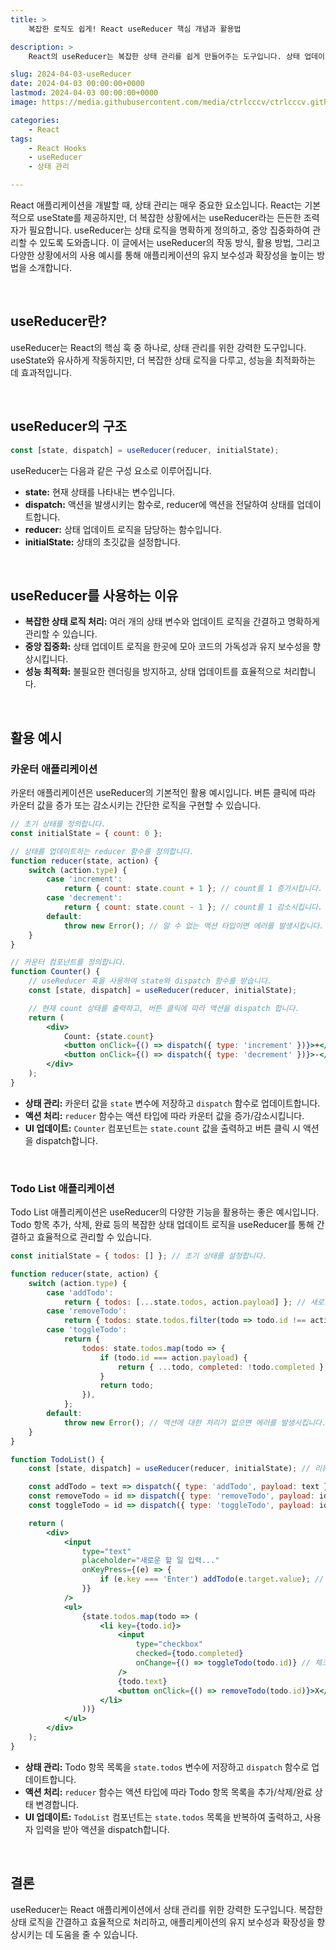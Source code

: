 ```yaml
---
title: >  
    복잡한 로직도 쉽게! React useReducer 핵심 개념과 활용법

description: >  
    React의 useReducer는 복잡한 상태 관리를 쉽게 만들어주는 도구입니다. 상태 업데이트 로직을 명확히 정의하고 중앙 집중화하여 유지 보수성과 확장성을 향상시킵니다.

slug: 2024-04-03-useReducer
date: 2024-04-03 00:00:00+0000
lastmod: 2024-04-03 00:00:00+0000
image: https://media.githubusercontent.com/media/ctrlcccv/ctrlcccv.github.io/master/assets/img/post/2024-04-03-useReducer.webp

categories:
    - React
tags:
    - React Hooks
    - useReducer
    - 상태 관리

---
```

React 애플리케이션을 개발할 때, 상태 관리는 매우 중요한 요소입니다. React는 기본적으로 useState를 제공하지만, 더 복잡한 상황에서는 useReducer라는 든든한 조력자가 필요합니다. useReducer는 상태 로직을 명확하게 정의하고, 중앙 집중화하여 관리할 수 있도록 도와줍니다. 이 글에서는 useReducer의 작동 방식, 활용 방법, 그리고 다양한 상황에서의 사용 예시를 통해 애플리케이션의 유지 보수성과 확장성을 높이는 방법을 소개합니다.  


<div class="ads_wrap">
<ins class="adsbygoogle"
     style="display:block; text-align:center;"
     data-ad-layout="in-article"
     data-ad-format="fluid"
     data-ad-client="ca-pub-8535540836842352"
     data-ad-slot="2974559225"></ins>
<script>
     (adsbygoogle = window.adsbygoogle || []).push({});
</script>
</div>

<br>

## useReducer란?
useReducer는 React의 핵심 훅 중 하나로, 상태 관리를 위한 강력한 도구입니다. useState와 유사하게 작동하지만, 더 복잡한 상태 로직을 다루고, 성능을 최적화하는 데 효과적입니다.  

<br>

## useReducer의 구조
```jsx
const [state, dispatch] = useReducer(reducer, initialState);
```
useReducer는 다음과 같은 구성 요소로 이루어집니다.

* **state:** 현재 상태를 나타내는 변수입니다.
* **dispatch:** 액션을 발생시키는 함수로, reducer에 액션을 전달하여 상태를 업데이트합니다.
* **reducer:** 상태 업데이트 로직을 담당하는 함수입니다.
* **initialState:** 상태의 초깃값을 설정합니다.

<br>

## useReducer를 사용하는 이유

* **복잡한 상태 로직 처리:** 여러 개의 상태 변수와 업데이트 로직을 간결하고 명확하게 관리할 수 있습니다.
* **중앙 집중화:** 상태 업데이트 로직을 한곳에 모아 코드의 가독성과 유지 보수성을 향상시킵니다.
* **성능 최적화:** 불필요한 렌더링을 방지하고, 상태 업데이트를 효율적으로 처리합니다.

<br>

## 활용 예시

### 카운터 애플리케이션  

카운터 애플리케이션은 useReducer의 기본적인 활용 예시입니다. 버튼 클릭에 따라 카운터 값을 증가 또는 감소시키는 간단한 로직을 구현할 수 있습니다.

```jsx
// 초기 상태를 정의합니다.
const initialState = { count: 0 };

// 상태를 업데이트하는 reducer 함수를 정의합니다.
function reducer(state, action) {
    switch (action.type) {
        case 'increment':
            return { count: state.count + 1 }; // count를 1 증가시킵니다.
        case 'decrement':
            return { count: state.count - 1 }; // count를 1 감소시킵니다.
        default:
            throw new Error(); // 알 수 없는 액션 타입이면 에러를 발생시킵니다.
    }
}

// 카운터 컴포넌트를 정의합니다.
function Counter() {
    // useReducer 훅을 사용하여 state와 dispatch 함수를 받습니다.
    const [state, dispatch] = useReducer(reducer, initialState);

    // 현재 count 상태를 출력하고, 버튼 클릭에 따라 액션을 dispatch 합니다.
    return (
        <div>
            Count: {state.count}
            <button onClick={() => dispatch({ type: 'increment' })}>+</button>
            <button onClick={() => dispatch({ type: 'decrement' })}>-</button>
        </div>
    );
}
```

<div class="ads_wrap">
<ins class="adsbygoogle"
     style="display:block; text-align:center;"
     data-ad-layout="in-article"
     data-ad-format="fluid"
     data-ad-client="ca-pub-8535540836842352"
     data-ad-slot="2974559225"></ins>
<script>
     (adsbygoogle = window.adsbygoogle || []).push({});
</script>
</div>

* **상태 관리:** 카운터 값을 `state` 변수에 저장하고 `dispatch` 함수로 업데이트합니다.
* **액션 처리:** `reducer` 함수는 액션 타입에 따라 카운터 값을 증가/감소시킵니다.
* **UI 업데이트:** `Counter` 컴포넌트는 `state.count` 값을 출력하고 버튼 클릭 시 액션을 dispatch합니다.

<br>

### Todo List 애플리케이션  

Todo List 애플리케이션은 useReducer의 다양한 기능을 활용하는 좋은 예시입니다. Todo 항목 추가, 삭제, 완료 등의 복잡한 상태 업데이트 로직을 useReducer를 통해 간결하고 효율적으로 관리할 수 있습니다.  

```jsx
const initialState = { todos: [] }; // 초기 상태를 설정합니다.

function reducer(state, action) {
    switch (action.type) {
        case 'addTodo':
            return { todos: [...state.todos, action.payload] }; // 새로운 할 일을 추가합니다.
        case 'removeTodo':
            return { todos: state.todos.filter(todo => todo.id !== action.payload) }; // 할 일을 삭제합니다.
        case 'toggleTodo':
            return {
                todos: state.todos.map(todo => {
                    if (todo.id === action.payload) {
                        return { ...todo, completed: !todo.completed }; // 할 일의 완료 상태를 변경합니다.
                    }
                    return todo;
                }),
            };
        default:
            throw new Error(); // 액션에 대한 처리가 없으면 에러를 발생시킵니다.
    }
}

function TodoList() {
    const [state, dispatch] = useReducer(reducer, initialState); // 리듀서를 사용하여 상태를 관리합니다.

    const addTodo = text => dispatch({ type: 'addTodo', payload: text }); // 새로운 할 일을 추가합니다.
    const removeTodo = id => dispatch({ type: 'removeTodo', payload: id }); // 할 일을 삭제합니다.
    const toggleTodo = id => dispatch({ type: 'toggleTodo', payload: id }); // 할 일의 완료 상태를 변경합니다.

    return (
        <div>
            <input
                type="text"
                placeholder="새로운 할 일 입력..."
                onKeyPress={(e) => {
                    if (e.key === 'Enter') addTodo(e.target.value); // 엔터 키를 눌러 새로운 할 일을 추가합니다.
                }}
            />
            <ul>
                {state.todos.map(todo => (
                    <li key={todo.id}>
                        <input
                            type="checkbox"
                            checked={todo.completed}
                            onChange={() => toggleTodo(todo.id)} // 체크박스를 토글하여 할 일의 완료 상태를 변경합니다.
                        />
                        {todo.text}
                        <button onClick={() => removeTodo(todo.id)}>X</button> // 할 일을 삭제하는 버튼입니다.
                    </li>
                ))}
            </ul>
        </div>
    );
}
```
* **상태 관리:** Todo 항목 목록을 `state.todos` 변수에 저장하고 `dispatch` 함수로 업데이트합니다.
* **액션 처리:** `reducer` 함수는 액션 타입에 따라 Todo 항목 목록을 추가/삭제/완료 상태 변경합니다.
* **UI 업데이트:** `TodoList` 컴포넌트는 `state.todos` 목록을 반복하여 출력하고, 사용자 입력을 받아 액션을 dispatch합니다.

<br>

## 결론
useReducer는 React 애플리케이션에서 상태 관리를 위한 강력한 도구입니다. 복잡한 상태 로직을 간결하고 효율적으로 처리하고, 애플리케이션의 유지 보수성과 확장성을 향상시키는 데 도움을 줄 수 있습니다.
